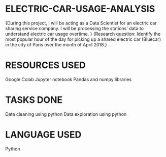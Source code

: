 # ELECTRIC-CAR-USAGE-ANALYSIS
{During this project, I will be acting as a Data Scientist for an electric car sharing service company. I will be processing the stations' data to understand electric car usage overtime. }
{Research question: Identify the most popular hour of the day for picking up a shared electric car (Bluecar) in the city of Paris over the month of April 2018.}

# RESOURCES USED 
Google Colab Jupyter notebook
Pandas and numpy libraries 

# TASKS DONE
Data cleaning using python 
Data exploration using python

# LANGUAGE USED
Python 
